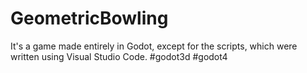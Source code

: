 # GeometricBowling
It's a game made entirely in Godot, except for the scripts, which were written using Visual Studio Code. #godot3d  #godot4 
